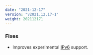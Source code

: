 ```yaml
---
date: "2021-12-17"
version: "v2021.12.17-1"
weight: 202112171
---
```


### <span class="label label-green">Fixes</span>
- Improves experimental [IPv6](https://kurl.sh/docs/install-with-kurl/ipv6) support.
